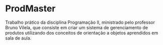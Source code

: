 # ProdMaster
Trabalho prático da disciplina Programação II,  ministrado pelo professor Bruno Vilela, que consiste em criar um  sistema de gerenciamento de produtos  utilizando dos conceitos de orientação a objetos aprendidos em sala de aula.
